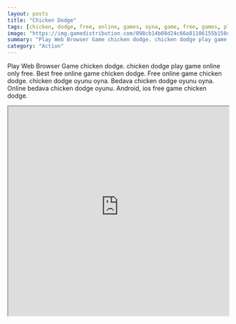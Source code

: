 ```yaml
---
layout: posts
title: "Chicken Dodge"
tags: [chicken, dodge, free, online, games, oyna, game, free, games, play, play, games]
image: "https://img.gamedistribution.com/098cb14b88d24c66a81106155b150cf9-512x384.jpeg"
summary: "Play Web Browser Game chicken dodge. chicken dodge play game online only free. Best free online game chicken dodge. Free online game chicken dodge. chicken dodge oyunu oyna. Bedava chicken dodge oyunu oyna. Online bedava chicken dodge oyunu. Android, ios free game chicken dodge."
category: "Action"
---
```


Play Web Browser Game chicken dodge. chicken dodge play game online only free. Best free online game chicken dodge. Free online game chicken dodge. chicken dodge oyunu oyna. Bedava chicken dodge oyunu oyna. Online bedava chicken dodge oyunu. Android, ios free game chicken dodge.

<iframe width="100%" height="480px;" src="https://html5.gamedistribution.com/098cb14b88d24c66a81106155b150cf9/"></iframe>
